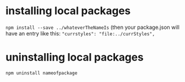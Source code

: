 # installing local packages
`npm install --save ../whateverTheNameIs`
(then your package.json will have an entry like this: `"currstyles": "file:../currStyles",`
# uninstalling local packages
`npm uninstall nameofpackage`
